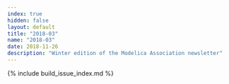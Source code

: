 ```yaml
---
index: true
hidden: false
layout: default
title: "2018-03"
name: "2018-03"
date: 2018-11-26
description: "Winter edition of the Modelica Association newsletter"
---
```


{% include build_issue_index.md %}
